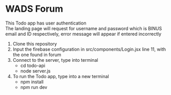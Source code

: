 # WADS Forum

This Todo app has user authentication
<br/>
The landing page will request for username and password which is BINUS email and ID respectively, error message will appear if entered incorrectly 


1. Clone this repository
2. Input the firebase configuration in src/components/Login.jsx line 11, with the one found in forum
3. Connect to the server, type into terminal
    + cd todo-api
    + node server.js
4. To run the Todo app, type into a new terminal
    + npm install
    + npm run dev
